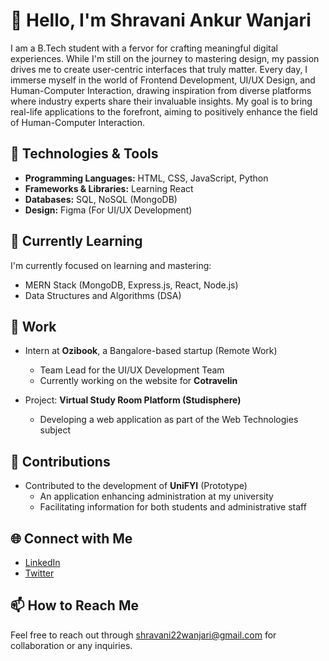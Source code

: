 # 👋 Hello, I'm Shravani Ankur Wanjari

I am a B.Tech student with a fervor for crafting meaningful digital experiences. While I'm still on the journey to mastering design, my passion drives me to create user-centric interfaces that truly matter. Every day, I immerse myself in the world of Frontend Development, UI/UX Design, and Human-Computer Interaction, drawing inspiration from diverse platforms where industry experts share their invaluable insights. My goal is to bring real-life applications to the forefront, aiming to positively enhance the field of Human-Computer Interaction.

## 🔧 Technologies & Tools

- **Programming Languages:** HTML, CSS, JavaScript, Python
- **Frameworks & Libraries:** Learning React
- **Databases:** SQL, NoSQL (MongoDB)
- **Design:** Figma (For UI/UX Development)

## 🌱 Currently Learning

I'm currently focused on learning and mastering:

- MERN Stack (MongoDB, Express.js, React, Node.js)
- Data Structures and Algorithms (DSA)

## 💼 Work

- Intern at **Ozibook**, a Bangalore-based startup (Remote Work)
  - Team Lead for the UI/UX Development Team
  - Currently working on the website for **Cotravelin**

- Project: **Virtual Study Room Platform (Studisphere)**
  - Developing a web application as part of the Web Technologies subject

## 🤝 Contributions

- Contributed to the development of **UniFYI** (Prototype)
  - An application enhancing administration at my university
  - Facilitating information for both students and administrative staff

## 🌐 Connect with Me

- [LinkedIn](https://www.linkedin.com/in/shravani-wanjari-2197ba22a)
- [Twitter](https://twitter.com/ShravaniWanjari)

## 📫 How to Reach Me

Feel free to reach out through [shravani22wanjari@gmail.com](mailto:shravani22wanjari@gmail.com) for collaboration or any inquiries.
